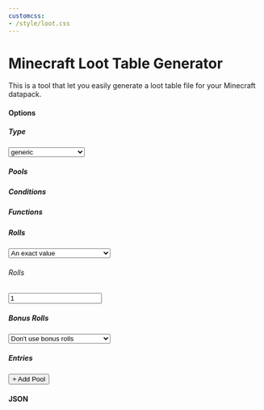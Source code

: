 ```yaml
---
customcss:
- /style/loot.css
---
```


# Minecraft Loot Table Generator

This is a tool that let you easily generate a loot table file for your Minecraft datapack.

<h4>Options</h4>
<div id="gen-options-wrapper">
  <h5>Type</h5>
  <select name="type">
    <option value="generic">generic</option>
    <option value="entity">entity</option>
    <option value="block">block</option>
    <option value="chest">chest</option>
    <option value="fishing">fishing</option>
    <option value="gift">gift</option>
    <option value="advancement_reward">advancement_reward</option>
    <option value="barter">barter</option>
    <option value="command">command</option>
    <option value="selector">selector</option>
    <option value="advancement_entity">advancement_entity</option>
    <option value="empty">empty</option>
  </select>
  <h5>Pools</h5>
  <div id="loot-pools">
    <div class="loot-pool">
      <h5>Conditions</h5>
      <h5>Functions</h5>
      <h5>Rolls</h5>
      <div class="pool-settings-wrapper">
        <select oninput="loot_changeRoll()">
          <option name="value">An exact value</option>
          <option name="range">A range w/ min and max value</option>
        </select>
        <div><h6>Rolls</h6><input value="1"></div>
      </div>
      <h5>Bonus Rolls</h5>
      <div class="pool-settings-wrapper">
        <select oninput="loot_changeBonusRoll()">
          <option name="none">Don't use bonus rolls</option>
          <option name="value">An exact value</option>
          <option name="range">A range w/ min and max value</option>
        </select>
      </div>
      <h5>Entries</h5>
      <button onclick="loot_addPool()" class="add-pool">+ Add Pool</button>
    </div>
  </div>
</div>

<h4>JSON</h4>
<div id="loot-json-wrapper">
  <pre class="prettyprint"><code id="loot-json"></code></pre>
</div>
